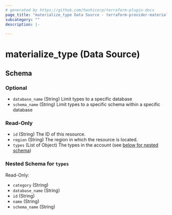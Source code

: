 ```yaml
---
# generated by https://github.com/hashicorp/terraform-plugin-docs
page_title: "materialize_type Data Source - terraform-provider-materialize"
subcategory: ""
description: |-
  
---
```


# materialize_type (Data Source)





<!-- schema generated by tfplugindocs -->
## Schema

### Optional

- `database_name` (String) Limit types to a specific database
- `schema_name` (String) Limit types to a specific schema within a specific database

### Read-Only

- `id` (String) The ID of this resource.
- `region` (String) The region in which the resource is located.
- `types` (List of Object) The types in the account (see [below for nested schema](#nestedatt--types))

<a id="nestedatt--types"></a>
### Nested Schema for `types`

Read-Only:

- `category` (String)
- `database_name` (String)
- `id` (String)
- `name` (String)
- `schema_name` (String)
